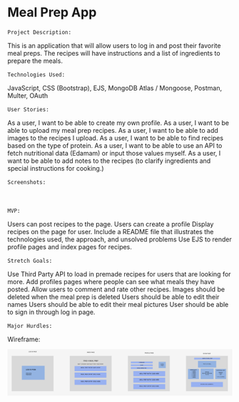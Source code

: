 # Meal Prep App

    Project Description:
This is an application that will allow users to log in and post their favorite meal preps. The recipes will have instructions and a list of ingredients to prepare the meals.


    Technologies Used:
JavaScript, CSS (Bootstrap), EJS, MongoDB Atlas / Mongoose, Postman, Multer, OAuth



    User Stories:
As a user, I want to be able to create my own profile.
As a user, I want to be able to upload my meal prep recipes.
As a user, I want to be able to add images to the recipes I upload.
As a user, I want to be able to find recipes based on the type of protein.
As a user, I want to be able to use an API to fetch nutritional data (Edamam) or input those values myself.
As a user, I want to be able to add notes to the recipes (to clarify ingredients and special instructions for cooking.)


    Screenshots:



    MVP:
Users can post recipes to the page. 
Users can create a profile
Display recipes on the page for user.
Include a README file that illustrates the technologies used, the approach, and unsolved problems
Use EJS to render profile pages and index pages for recipes.


	Stretch Goals:
Use Third Party API to load in premade recipes for users that are looking for more.
Add profiles pages where people can see what meals they have posted.
Allow users to comment and rate other recipes.
Images should be deleted when the meal prep is deleted
Users should be able to edit their names
Users should be able to edit their meal pictures
User should be able to sign in through log in page.


    Major Hurdles:




Wireframe:

![alt text](pics/wireframe.png)